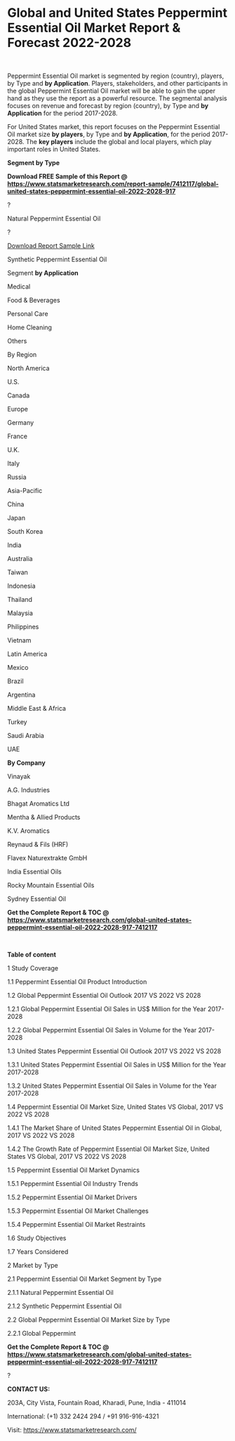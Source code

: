 <h1>Global and United States Peppermint Essential Oil Market Report & Forecast 2022-2028</h1><br/><p>Peppermint Essential Oil market is segmented by region (country), players, by Type and <strong>by Application</strong>. Players, stakeholders, and other participants in the global Peppermint Essential Oil market will be able to gain the upper hand as they use the report as a powerful resource. The segmental analysis focuses on revenue and forecast by region (country), by Type and <strong>by Application</strong> for the period 2017-2028.</p>
 
 
 
 <p>For United States market, this report focuses on the Peppermint Essential Oil market size <strong>by players</strong>, by Type and <strong>by Application</strong>, for the period 2017-2028. The <strong>key players</strong> include the global and local players, which play important roles in United States.</p>
 
 
 
 <p><strong>Segment by Type</strong></p>
 
 
 
 <div><b>Download FREE Sample of this Report @ <a href="https://www.statsmarketresearch.com/download-free-sample/7412117/global-united-states-peppermint-essential-oil-2022-2028-917">https://www.statsmarketresearch.com/report-sample/7412117/global-united-states-peppermint-essential-oil-2022-2028-917</a></b></div>
 
 
 
 <p>? </p>
 
 
 
 <p>Natural Peppermint Essential Oil</p>
 
 
 
 <p>? </p>
 
 
 
 <p><a href="https://www.statsmarketresearch.com/download-free-sample/7412117/global-united-states-peppermint-essential-oil-2022-2028-917">Download Report Sample Link</a></p>
 
 
 
 <p>Synthetic Peppermint Essential Oil</p>
 
 
 
 <p>Segment <strong>by Application</strong></p>
 
 
 
 <p>Medical</p>
 
 
 
 <p>Food & Beverages</p>
 
 
 
 <p>Personal Care</p>
 
 
 
 <p>Home Cleaning</p>
 
 
 
 <p>Others</p>
 
 
 
 <p>By Region</p>
 
 
 
 <p>North America</p>
 
 
 
 <p>U.S.</p>
 
 
 
 <p>Canada</p>
 
 
 
 <p>Europe</p>
 
 
 
 <p>Germany</p>
 
 
 
 <p>France</p>
 
 
 
 <p>U.K.</p>
 
 
 
 <p>Italy</p>
 
 
 
 <p>Russia</p>
 
 
 
 <p>Asia-Pacific</p>
 
 
 
 <p>China</p>
 
 
 
 <p>Japan</p>
 
 
 
 <p>South Korea</p>
 
 
 
 <p>India</p>
 
 
 
 <p>Australia</p>
 
 
 
 <p>Taiwan</p>
 
 
 
 <p>Indonesia</p>
 
 
 
 <p>Thailand</p>
 
 
 
 <p>Malaysia</p>
 
 
 
 <p>Philippines</p>
 
 
 
 <p>Vietnam</p>
 
 
 
 <p>Latin America</p>
 
 
 
 <p>Mexico</p>
 
 
 
 <p>Brazil</p>
 
 
 
 <p>Argentina</p>
 
 
 
 <p>Middle East & Africa</p>
 
 
 
 <p>Turkey</p>
 
 
 
 <p>Saudi Arabia</p>
 
 
 
 <p>UAE</p>
 
 
 
 <p><strong>By Company</strong></p>
 
 
 
 <p>Vinayak</p>
 
 
 
 <p>A.G. Industries</p>
 
 
 
 <p>Bhagat Aromatics Ltd</p>
 
 
 
 <p>Mentha & Allied Products</p>
 
 
 
 <p>K.V. Aromatics</p>
 
 
 
 <p>Reynaud & Fils (HRF)</p>
 
 
 
 <p>Flavex Naturextrakte GmbH</p>
 
 
 
 <p>India Essential Oils</p>
 
 
 
 <p>Rocky Mountain Essential Oils</p>
 
 
 
 <p>Sydney Essential Oil</p>
 
 
 
 <div><b>Get the Complete Report & TOC @ <a href="https://www.statsmarketresearch.com/global-united-states-peppermint-essential-oil-2022-2028-917-7412117">https://www.statsmarketresearch.com/global-united-states-peppermint-essential-oil-2022-2028-917-7412117</a></b></div>
 
 
 
 <p><br />
 
 <b>Table of content</b></p>
 
 
 
 <p>1 Study Coverage<br />
 
 1.1 Peppermint Essential Oil Product Introduction<br />
 
 1.2 Global Peppermint Essential Oil Outlook 2017 VS 2022 VS 2028<br />
 
 1.2.1 Global Peppermint Essential Oil Sales in US$ Million for the Year 2017-2028<br />
 
 1.2.2 Global Peppermint Essential Oil Sales in Volume for the Year 2017-2028<br />
 
 1.3 United States Peppermint Essential Oil Outlook 2017 VS 2022 VS 2028<br />
 
 1.3.1 United States Peppermint Essential Oil Sales in US$ Million for the Year 2017-2028<br />
 
 1.3.2 United States Peppermint Essential Oil Sales in Volume for the Year 2017-2028<br />
 
 1.4 Peppermint Essential Oil Market Size, United States VS Global, 2017 VS 2022 VS 2028<br />
 
 1.4.1 The Market Share of United States Peppermint Essential Oil in Global, 2017 VS 2022 VS 2028<br />
 
 1.4.2 The Growth Rate of Peppermint Essential Oil Market Size, United States VS Global, 2017 VS 2022 VS 2028<br />
 
 1.5 Peppermint Essential Oil Market Dynamics<br />
 
 1.5.1 Peppermint Essential Oil Industry Trends<br />
 
 1.5.2 Peppermint Essential Oil Market Drivers<br />
 
 1.5.3 Peppermint Essential Oil Market Challenges<br />
 
 1.5.4 Peppermint Essential Oil Market Restraints<br />
 
 1.6 Study Objectives<br />
 
 1.7 Years Considered<br />
 
 2 Market by Type<br />
 
 2.1 Peppermint Essential Oil Market Segment by Type<br />
 
 2.1.1 Natural Peppermint Essential Oil<br />
 
 2.1.2 Synthetic Peppermint Essential Oil<br />
 
 2.2 Global Peppermint Essential Oil Market Size by Type<br />
 
 2.2.1 Global Peppermint</p>
 
 
 
 <div><b>Get the Complete Report & TOC @ <a href="https://www.statsmarketresearch.com/global-united-states-peppermint-essential-oil-2022-2028-917-7412117">https://www.statsmarketresearch.com/global-united-states-peppermint-essential-oil-2022-2028-917-7412117</a></b></div>
 
 
 
 <p>? </p>
 
 
 
 <p><b>CONTACT US:</b><br />
 
 203A, City Vista, Fountain Road, Kharadi, Pune, India - 411014<br />
 
 International: (+1) 332 2424 294 / +91 916-916-4321<br />
 
 Visit: <a href="https://www.statsmarketresearch.com/">https://www.statsmarketresearch.com/</a></p>
